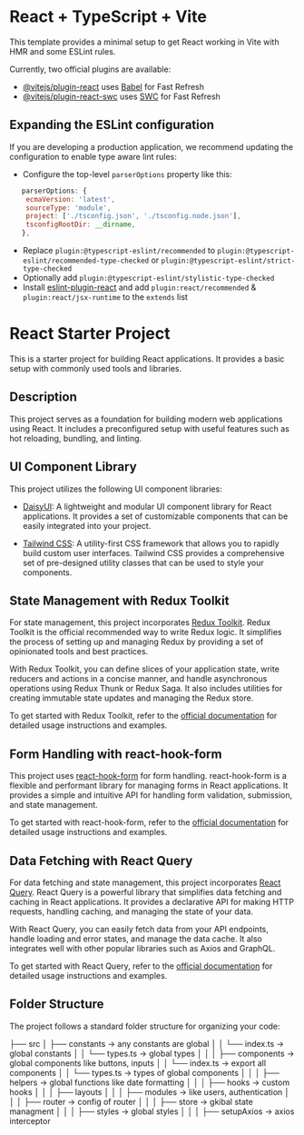 # React + TypeScript + Vite

This template provides a minimal setup to get React working in Vite with HMR and some ESLint rules.

Currently, two official plugins are available:

- [@vitejs/plugin-react](https://github.com/vitejs/vite-plugin-react/blob/main/packages/plugin-react/README.md) uses [Babel](https://babeljs.io/) for Fast Refresh
- [@vitejs/plugin-react-swc](https://github.com/vitejs/vite-plugin-react-swc) uses [SWC](https://swc.rs/) for Fast Refresh

## Expanding the ESLint configuration

If you are developing a production application, we recommend updating the configuration to enable type aware lint rules:

- Configure the top-level `parserOptions` property like this:

```js
   parserOptions: {
    ecmaVersion: 'latest',
    sourceType: 'module',
    project: ['./tsconfig.json', './tsconfig.node.json'],
    tsconfigRootDir: __dirname,
   },
```

- Replace `plugin:@typescript-eslint/recommended` to `plugin:@typescript-eslint/recommended-type-checked` or `plugin:@typescript-eslint/strict-type-checked`
- Optionally add `plugin:@typescript-eslint/stylistic-type-checked`
- Install [eslint-plugin-react](https://github.com/jsx-eslint/eslint-plugin-react) and add `plugin:react/recommended` & `plugin:react/jsx-runtime` to the `extends` list

# React Starter Project

This is a starter project for building React applications. It provides a basic setup with commonly used tools and libraries.

## Description

This project serves as a foundation for building modern web applications using React. It includes a preconfigured setup with useful features such as hot reloading, bundling, and linting.

## UI Component Library

This project utilizes the following UI component libraries:

- [DaisyUI](https://daisyui.com/): A lightweight and modular UI component library for React applications. It provides a set of customizable components that can be easily integrated into your project.

- [Tailwind CSS](https://tailwindcss.com/): A utility-first CSS framework that allows you to rapidly build custom user interfaces. Tailwind CSS provides a comprehensive set of pre-designed utility classes that can be used to style your components.

## State Management with Redux Toolkit

For state management, this project incorporates [Redux Toolkit](https://redux-toolkit.js.org/). Redux Toolkit is the official recommended way to write Redux logic. It simplifies the process of setting up and managing Redux by providing a set of opinionated tools and best practices.

With Redux Toolkit, you can define slices of your application state, write reducers and actions in a concise manner, and handle asynchronous operations using Redux Thunk or Redux Saga. It also includes utilities for creating immutable state updates and managing the Redux store.

To get started with Redux Toolkit, refer to the [official documentation](https://redux-toolkit.js.org/) for detailed usage instructions and examples.

## Form Handling with react-hook-form

This project uses [react-hook-form](https://react-hook-form.com/) for form handling. react-hook-form is a flexible and performant library for managing forms in React applications. It provides a simple and intuitive API for handling form validation, submission, and state management.

To get started with react-hook-form, refer to the [official documentation](https://react-hook-form.com/get-started) for detailed usage instructions and examples.

## Data Fetching with React Query

For data fetching and state management, this project incorporates [React Query](https://react-query.tanstack.com/). React Query is a powerful library that simplifies data fetching and caching in React applications. It provides a declarative API for making HTTP requests, handling caching, and managing the state of your data.

With React Query, you can easily fetch data from your API endpoints, handle loading and error states, and manage the data cache. It also integrates well with other popular libraries such as Axios and GraphQL.

To get started with React Query, refer to the [official documentation](https://react-query.tanstack.com/) for detailed usage instructions and examples.

## Folder Structure

The project follows a standard folder structure for organizing your code:

├── src
│ ├── constants -> any constants are global
│ │ └── index.ts -> global constants
│ │ └── types.ts -> global types
│ │
│ ├── components -> global components like buttons, inputs
│ │ └── index.ts -> export all components
│ │ └── types.ts -> types of global components
│ │
│ ├── helpers -> global functions like date formatting
│ │
│ ├── hooks -> custom hooks
│ │
│ ├── layouts
│ │
│ ├── modules -> like users, authentication
│ │
│ ├── router -> config of router
│ │
│ ├── store -> gkibal state managment
│ │
│ ├── styles -> global styles
│ │
│ ├── setupAxios -> axios interceptor
